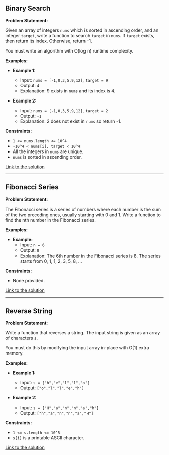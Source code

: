 ## Binary Search

**Problem Statement:**

Given an array of integers `nums` which is sorted in ascending order, and an integer `target`, write a function to search `target` in `nums`. If `target` exists, then return its index. Otherwise, return -1.

You must write an algorithm with O(log n) runtime complexity.

**Examples:**

- **Example 1:**
  - Input: `nums = [-1,0,3,5,9,12]`, `target = 9`
  - Output: `4`
  - Explanation: 9 exists in `nums` and its index is 4.
  
- **Example 2:**
  - Input: `nums = [-1,0,3,5,9,12]`, `target = 2`
  - Output: `-1`
  - Explanation: 2 does not exist in `nums` so return -1.

**Constraints:**

- `1 <= nums.length <= 10^4`
- `-10^4 < nums[i], target < 10^4`
- All the integers in `nums` are unique.
- `nums` is sorted in ascending order.

[Link to the solution](BinarySearch.md)

---

## Fibonacci Series

**Problem Statement:**

The Fibonacci series is a series of numbers where each number is the sum of the two preceding ones, usually starting with 0 and 1. Write a function to find the nth number in the Fibonacci series.

**Examples:**

- **Example:**
  - Input: `n = 6`
  - Output: `8`
  - Explanation: The 6th number in the Fibonacci series is 8. The series starts from 0, 1, 1, 2, 3, 5, 8, ...

**Constraints:**

- None provided.

[Link to the solution](Fibonacci.md)

---

## Reverse String

**Problem Statement:**

Write a function that reverses a string. The input string is given as an array of characters `s`.

You must do this by modifying the input array in-place with O(1) extra memory.

**Examples:**

- **Example 1:**
  - Input: `s = ["h","e","l","l","o"]`
  - Output: `["o","l","l","e","h"]`

- **Example 2:**
  - Input: `s = ["H","a","n","n","a","h"]`
  - Output: `["h","a","n","n","a","H"]`

**Constraints:**

- `1 <= s.length <= 10^5`
- `s[i]` is a printable ASCII character.

[Link to the solution](ReverseString.md)